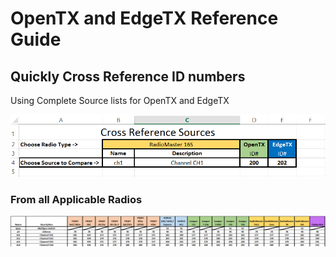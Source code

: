 #  OpenTX and EdgeTX Reference Guide   
## Quickly Cross Reference ID numbers
Using Complete Source lists for OpenTX and EdgeTX

  ![Cross Reference](Camera%20Roll/cross%20reference.PNG)    

### From all Applicable Radios   
    
 ![Radios](Camera%20Roll/radios.PNG)  
 
